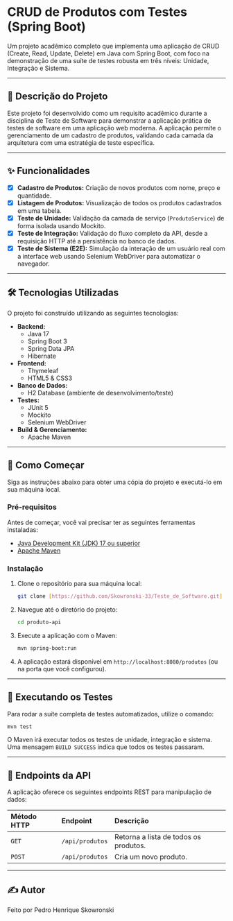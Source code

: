 # CRUD de Produtos com Testes (Spring Boot)

Um projeto acadêmico completo que implementa uma aplicação de CRUD (Create, Read, Update, Delete) em Java com Spring Boot, com foco na demonstração de uma suíte de testes robusta em três níveis: Unidade, Integração e Sistema.

-----

## 📖 Descrição do Projeto

Este projeto foi desenvolvido como um requisito acadêmico durante a disciplina de Teste de Software para demonstrar a aplicação prática de testes de software em uma aplicação web moderna. A aplicação permite o gerenciamento de um cadastro de produtos, validando cada camada da arquitetura com uma estratégia de teste específica.

-----

## ✨ Funcionalidades

  - [x] **Cadastro de Produtos:** Criação de novos produtos com nome, preço e quantidade.
  - [x] **Listagem de Produtos:** Visualização de todos os produtos cadastrados em uma tabela.
  - [x] **Teste de Unidade:** Validação da camada de serviço (`ProdutoService`) de forma isolada usando Mockito.
  - [x] **Teste de Integração:** Validação do fluxo completo da API, desde a requisição HTTP até a persistência no banco de dados.
  - [x] **Teste de Sistema (E2E):** Simulação da interação de um usuário real com a interface web usando Selenium WebDriver para automatizar o navegador.

-----

## 🛠️ Tecnologias Utilizadas

O projeto foi construído utilizando as seguintes tecnologias:

  - **Backend:**
      - Java 17
      - Spring Boot 3
      - Spring Data JPA
      - Hibernate
  - **Frontend:**
      - Thymeleaf
      - HTML5 & CSS3
  - **Banco de Dados:**
      - H2 Database (ambiente de desenvolvimento/teste)
  - **Testes:**
      - JUnit 5
      - Mockito
      - Selenium WebDriver
  - **Build & Gerenciamento:**
      - Apache Maven

-----

## 🚀 Como Começar

Siga as instruções abaixo para obter uma cópia do projeto e executá-lo em sua máquina local.

### Pré-requisitos

Antes de começar, você vai precisar ter as seguintes ferramentas instaladas:

  * [Java Development Kit (JDK) 17 ou superior](https://www.oracle.com/java/technologies/downloads/)
  * [Apache Maven](https://maven.apache.org/download.cgi)

### Instalação

1.  Clone o repositório para sua máquina local:
    ```bash
    git clone [https://github.com/Skowronski-33/Teste_de_Software.git]
    ```
2.  Navegue até o diretório do projeto:
    ```bash
    cd produto-api
    ```
3.  Execute a aplicação com o Maven:
    ```bash
    mvn spring-boot:run
    ```
4.  A aplicação estará disponível em `http://localhost:8080/produtos` (ou na porta que você configurou).

-----

## 🧪 Executando os Testes

Para rodar a suíte completa de testes automatizados, utilize o comando:

```bash
mvn test
```

O Maven irá executar todos os testes de unidade, integração e sistema. Uma mensagem `BUILD SUCCESS` indica que todos os testes passaram.

-----

## 🔌 Endpoints da API

A aplicação oferece os seguintes endpoints REST para manipulação de dados:

| Método HTTP | Endpoint | Descrição |
| :--- | :--- | :--- |
| `GET` | `/api/produtos` | Retorna a lista de todos os produtos. |
| `POST` | `/api/produtos` | Cria um novo produto. |

-----

## ✍️ Autor

Feito por Pedro Henrique Skowronski

